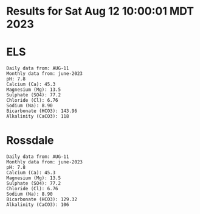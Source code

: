 # Results for Sat Aug 12 10:00:01 MDT 2023
# ELS
```
Daily data from: AUG-11
Monthly data from: june-2023
pH: 7.8
Calcium (Ca): 45.3
Magnesium (Mg): 13.5
Sulphate (SO4): 77.2
Chloride (Cl): 6.76
Sodium (Na): 8.90
Bicarbonate (HCO3): 143.96
Alkalinity (CaCO3): 118
```
# Rossdale
```
Daily data from: AUG-11
Monthly data from: june-2023
pH: 7.8
Calcium (Ca): 45.3
Magnesium (Mg): 13.5
Sulphate (SO4): 77.2
Chloride (Cl): 6.76
Sodium (Na): 8.90
Bicarbonate (HCO3): 129.32
Alkalinity (CaCO3): 106
```
